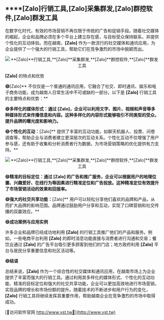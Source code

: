 ## ****[Zalo]**行销工具,**[Zalo]**采集群发,**[Zalo]**群控软件,**[Zalo]**群发工具**

在数字化时代，有效的市场营销不再仅限于传统的广告和促销手段。随着社交媒体的崛起，企业和品牌必须在多个平台上建立存在感，与目标受众保持联系，并提供个性化的互动体验。而在越南，**[Zalo]** 作为一款流行的社交媒体和通讯应用，为企业提供了一个强大的行销工具，帮助它们在竞争激烈的市场中脱颖而出。

 <center><img src="https://vst.tw/MP4/tuiguang/png/7.png" alt="**[Zalo]**行销工具,**[Zalo]**采集群发,**[Zalo]**群控软件,**[Zalo]**群发工具"></center>

**[Zalo]** 的特点和优势

**😄**[Zalo]** 不仅仅是一个普通的通讯应用，它融合了社交、即时通讯、娱乐和电子商务功能，成为越南人日常生活中不可或缺的一部分。以下是 **[Zalo]** 行销工具的主要特点和优势：**

**😄多样化的媒体形式：通过 **[Zalo]**，企业可以利用文字、图片、视频和声音等多种媒体形式来传播信息和内容。这种多样化的内容形式能够吸引不同类型的受众，提升品牌的曝光度和影响力。**

**😄个性化的互动：**[Zalo]** 提供了丰富的互动功能，如聊天机器人、投票、问卷调查等，帮助企业与消费者建立更深层次的互动关系。个性化互动不仅增强了用户参与感，还有助于收集和分析消费者行为数据，为市场营销策略的优化提供有力支持。**

 <center><img src="https://vst.tw/MP4/tuiguang/png/3.png" alt="**[Zalo]**行销工具,**[Zalo]**采集群发,**[Zalo]**群控软件,**[Zalo]**群发工具"></center>

**😄精准的目标定位：通过 **[Zalo]** 的广告和推广服务，企业可以根据用户的地理位置、兴趣爱好、在线行为等因素进行精准定位和广告投放。这种精准定位有效提升了市场营销活动的效果和回报率。**

**😄强大的社交共享功能：**[Zalo]** 用户可以轻松分享他们喜欢的品牌和产品，从而扩大品牌的影响范围。品牌通过鼓励用户分享和互动，实现了口碑营销和社交传播的双赢效应。**

**😄成功案例与应用实例**

许多企业和品牌已经成功地利用 **[Zalo]** 的行销工具推广他们的产品和服务。例如，一些电商平台利用 **[Zalo]** 的即时消息功能直接与消费者进行沟通和交易；餐饮业通过 **[Zalo]** 的广告平台吸引更多顾客到他们的门店；地方政府利用 **[Zalo]** 平台与居民分享重要信息和社区活动等。

**😄结语**

总结来说，**[Zalo]** 作为一个综合性的社交媒体和通讯应用，在越南市场上为企业提供了丰富而强大的行销工具。通过利用其多样化的媒体形式、个性化的互动功能、精准的目标定位和强大的社交共享功能，企业可以更加高效地进行市场营销，实现品牌的增长和市场份额的提升。随着技术的不断进步和用户行为的变化，**[Zalo]** 行销工具将继续发挥其重要作用，帮助越南企业在竞争激烈的市场中取得成功。


[👻访问软件官网 http://www.vst.tw👻](http://www.vst.tw)
